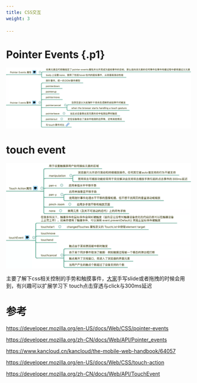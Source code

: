 ```yaml
---
title: CSS交互
weight: 3

---
```

# Pointer Events {.p1}
![](/images/posts/img_5fb3ff6e1daee.webp)



# touch event
![](/images/posts/img_5fb40000c7ebe.webp)

主要了解下css相关控制的手势和触摸事件，[大家](https://www.w3cdoc.com)手写slide或者拖拽的时候会用到，有兴趣可以扩展学习下 touch点击穿透与click与300ms延迟

# 参考

<https://developer.mozilla.org/en-US/docs/Web/CSS/pointer-events>

<https://developer.mozilla.org/zh-CN/docs/Web/API/Pointer_events>

<https://www.kancloud.cn/kancloud/the-mobile-web-handbook/64057>

<https://developer.mozilla.org/en-US/docs/Web/CSS/touch-action>

<https://developer.mozilla.org/zh-CN/docs/Web/API/TouchEvent>

